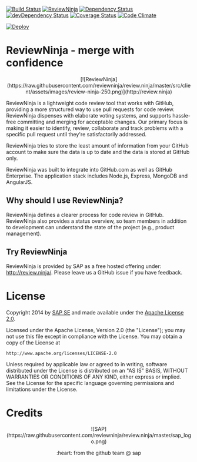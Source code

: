 [![Build Status](https://travis-ci.org/reviewninja/review.ninja.svg?branch=master)](https://travis-ci.org/reviewninja/review.ninja) [![ReviewNinja](https://app.review.ninja/20633049/badge)](https://app.review.ninja/reviewninja/review.ninja) [![Dependency Status](https://david-dm.org/reviewninja/review.ninja.svg)](https://david-dm.org/reviewninja/review.ninja) [![devDependency Status](https://david-dm.org/reviewninja/review.ninja/dev-status.svg)](https://david-dm.org/reviewninja/review.ninja#info=devDependencies) [![Coverage Status](https://img.shields.io/coveralls/reviewninja/review.ninja.svg)](https://coveralls.io/r/reviewninja/review.ninja?branch=master) [![Code Climate](https://codeclimate.com/github/reviewninja/review.ninja.png)](https://codeclimate.com/github/reviewninja/review.ninja)

[![Deploy](https://www.herokucdn.com/deploy/button.png)](https://heroku.com/deploy)

ReviewNinja - merge with confidence
============

<p align="center">
[![ReviewNinja](https://raw.githubusercontent.com/reviewninja/review.ninja/master/src/client/assets/images/review-ninja-250.png)](http://review.ninja)

ReviewNinja is a lightweight code review tool that works with GitHub, providing
a more structured way to use pull requests for code review. ReviewNinja
dispenses with elaborate voting systems, and supports hassle-free committing
and merging for acceptable changes. Our primary focus is making it easier to
identify, review, collaborate and track problems with a specific pull request
until they're satisfactorily addressed.

ReviewNinja tries to store the least amount of information from your GitHub
account to make sure the data is up to date and the data is stored at GitHub
only.

ReviewNinja was built to integrate into GitHub.com as well as GitHub
Enterprise. The application stack includes Node.js, Express, MongoDB and
AngularJS.

Why should I use ReviewNinja?
------------------------------

ReviewNinja defines a clearer process for code review in GitHub. ReviewNinja
also provides a status overview, so team members in addition to development can
understand the state of the project (e.g., product management).

Try ReviewNinja
----------------

ReviewNinja is provided by SAP as a free hosted offering under: http://review.ninja/.
Please leave us a GitHub issue if you have feedback.

License
=======

Copyright 2014 by [SAP SE](http://www.sap.com) and made available under the
[Apache License 2.0](http://www.apache.org/licenses/LICENSE-2.0). 

Licensed under the Apache License, Version 2.0 (the "License");
you may not use this file except in compliance with the License.
You may obtain a copy of the License at

    http://www.apache.org/licenses/LICENSE-2.0

Unless required by applicable law or agreed to in writing, software
distributed under the License is distributed on an "AS IS" BASIS,
WITHOUT WARRANTIES OR CONDITIONS OF ANY KIND, either express or implied.
See the License for the specific language governing permissions and
limitations under the License.

Credits
=======

<p align="center">
![SAP](https://raw.githubusercontent.com/reviewninja/review.ninja/master/sap_logo.png)

<p align="center">
:heart: from the github team @ sap
